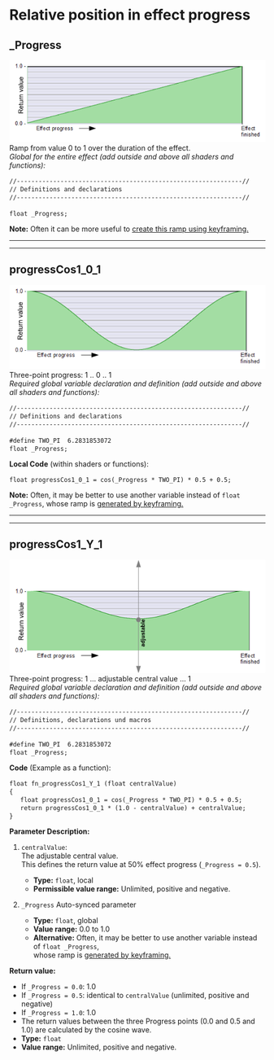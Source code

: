 # Relative position in effect progress

## _Progress   
![](images/_Progress.png)   
Ramp from value 0 to 1 over the duration of the effect.  
*Global for the entire effect (add outside and above all shaders and functions):*
```` Code
//--------------------------------------------------------------//
// Definitions and declarations
//--------------------------------------------------------------//

float _Progress;
````  

**Note:** Often it can be more useful to [create this ramp using keyframing.](../Basics/Variables_etc/Auto_synced/_Progress.md)

---
--- 
 
## progressCos1_0_1  
![](images/progressCos1_0_1.png)  
Three-point progress: 1 .. 0 .. 1  
*Required global variable declaration and definition (add outside and above all shaders and functions):*
```` Code
//--------------------------------------------------------------//
// Definitions and declarations
//--------------------------------------------------------------//

#define TWO_PI  6.2831853072
float _Progress;
````
**Local Code** (within shaders or functions):  
```` Code
float progressCos1_0_1 = cos(_Progress * TWO_PI) * 0.5 + 0.5;
````
**Note:** Often, it may be better to use another variable instead of `float _Progress`, whose ramp is [generated by keyframing.](../Basics/Variables_etc/Auto_synced/_Progress.md)


--- 
---
 
## progressCos1_Y_1  
![](images/progressCos1_Y_1.png)  
Three-point progress: 1 ...  adjustable central value  ... 1  
*Required global variable declaration and definition (add outside and above all shaders and functions):*
```` Code
//--------------------------------------------------------------//
// Definitions, declarations und macros
//--------------------------------------------------------------//

#define TWO_PI  6.2831853072
float _Progress;
````
**Code** (Example as a function):  
```` Code
float fn_progressCos1_Y_1 (float centralValue)
{
   float progressCos1_0_1 = cos(_Progress * TWO_PI) * 0.5 + 0.5;
   return progressCos1_0_1 * (1.0 - centralValue) + centralValue;
}
````

**Parameter Description:**  
  
1. `centralValue`:  
   The adjustable central value.  
   This defines the return value at 50% effect progress  (`_Progress = 0.5`).  
   - **Type:** `float`, local   
   - **Permissible value range:** Unlimited, positive and negative.  
   
2. `_Progress`
   Auto-synced parameter
   - **Type:** `float`, global  
   - **Value range:** 0.0 to 1.0
   - **Alternative:** Often, it may be better to use another variable instead of `float _Progress`,  
      whose ramp is [generated by keyframing.](../Basics/Variables_etc/Auto_synced/_Progress.md)
    
**Return value:**
   - If `_Progress = 0.0`: 1.0  
   - If `_Progress = 0.5`: identical to `centralValue` (unlimited, positive and negative)  
   - If `_Progress = 1.0`: 1.0
   - The return values between the three Progress points (0.0 and 0.5 and 1.0) are calculated by the cosine wave.
   - **Type:** `float`   
   - **Value range:** Unlimited, positive and negative.  


